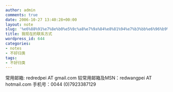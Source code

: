```yaml
---
author: admin
comments: true
date: 2006-10-27 13:40:28+00:00
layout: note
slug: '%e6%88%91%e7%8e%b0%e5%9c%a8%e7%9a%84%e8%81%94%e7%b3%bb%e6%96%b9%e5%bc%8f'
title: 我现在的联系方式
wordpress_id: 644
categories:
- notes
- 不好归类
tags:
- 不好归类
---
```


常用邮箱: redredpei AT gmail.com
较常用邮箱及MSN：redwangpei AT hotmail.com
手机号：0044  (0)7923387129 
